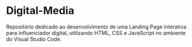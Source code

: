 # Digital-Media
Repositório dedicado ao desenvolvimento de uma Landing Page interativa para influenciador digital, utilizando HTML, CSS e JavaScript no ambiente do Visual Studio Code.
